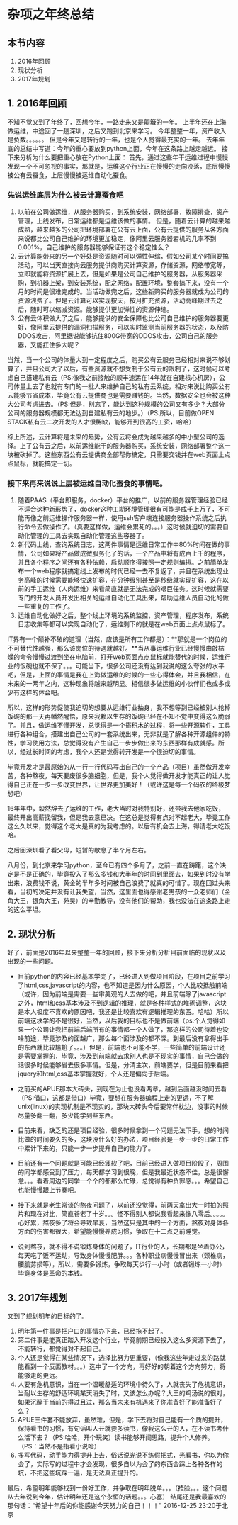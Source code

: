 # 杂项之年终总结
## 本节内容
1. 2016年回顾
2. 现状分析
3. 2017年规划

## 1. 2016年回顾
不知不觉又到了年终了，回想今年，一路走来又是颠簸的一年。
上半年还在上海做运维，中途回了一趟深圳，之后又跑到北京来学习。
今年整整一年，资产收入是负数。。。。。。
但是今年又是转行的一年，也是个人觉得最充实的一年。
去年年底的总结中写道：今年的重心要放到python上面，今年在这条路上越走越远。
接下来分析为什么要把重心放在Python上面：
首先，通过这些年干运维过程中慢慢发现一个不可忽视的事实，那就是，运维这个行业正在慢慢的走向没落，底层慢慢被公有云蚕食，上层慢慢被运维自动化蚕食。
### 先说运维底层为什么被云计算蚕食吧
1. 以前在公司做运维，从服务器购买，到系统安装，网络部署，故障排查，资产管理，上线发布，日常运维都是运维该做的事情。
但是，随着云计算的越来越成熟，越来越多的公司把环境部署在公有云上面，公有云提供的服务从各方面来说都比公司自己维护的环境更加稳定，像阿里云服务器宕机的几率不到0.001%，自己维护的服务器能够保证有这个稳定性么？
2. 云计算能带来的另一个好处是资源随时可以弹性伸缩，假如公司某个时间要搞活动，可以当天直接向云服务提供商购买计算资源，存储资源，网络带宽等，立即就能将资源扩展上去，但是如果是公司自己维护的服务器，从服务器采购，到机器上架，到安装系统，配之网络，配置环境，整套搞下来，没有一个月的时间是很难完成的。当活动做完之后，这些新购买的服务器就成为公司的资源浪费了。但是云计算可以实现按天，按月扩充资源，活动高峰期过去之后，随时可以缩减资源。能够提供更加弹性的资源伸缩。
3. 公有云体积做大了之后，能够提供的安全保障也比公司自己维护的服务器要更好，像阿里云提供的漏洞扫描服务，可以实时监测当前服务器的状态，以及防DDOS攻击，阿里据说能够抗住800G带宽的DDOS攻击，公司自己的服务器，又能扛住多大呢？

当然，当一个公司的体量大到一定程度之后，购买公有云服务已经相对来说不够划算了，并且公司大了以后，有些资源就不想受制于公有云的限制了，这时候可以考虑自己搭建私有云（PS:像我之前接触的顺丰速运在14年就在自建核心机房），公司体量上去了也就有专门的一批人来维护自己的私有云系统，相对来说比购买公有云能够节省成本，毕竟公有云提供商也是需要赚钱的。当然，数据安全也会被这种大公司考虑进去。（PS:但是，别忘了，能达到这种规模的公司又有多少？大部分公司的服务器规模都无法达到自建私有云的地步。）（PS:所以，目前做OPEN STACK私有云二次开发的人才很稀缺，能够开到很高的工资，哈哈）

综上所述，云计算将是未来的趋势，公有云将会成为越来越多的中小型公司的选择。上了公有云之后，以前运维能干的服务器购买，系统安装，网络部署整个这一块被砍掉了。这些东西公有云提供商全部帮你搞定，只需要交钱并在web页面上点点鼠标，就能搞定一切。

### 接下来再来说说上层被运维自动化蚕食的事情吧。
1. 随着PAAS（平台即服务，docker）平台的推广，以前的服务器管理经验已经不适合这种新形势了，docker这种工期环境管理很有可能是成千上万了，不可能再像之前运维操作服务器一样，使用ssh客户端连接服务器操作系统之后执行命令去做操作了。（真要这样做，运维会累死的。。。）这时候就迫切的需要自动化管理的工具去实现自动化管理这些容器了。
2. 新代码上线，查询系统日志，这两件事情是运维日常工作中80%时间在做的事情，公司如果将产品做成微服务化了的话，一个产品中将有成百上千的程序，并且各个程序之间还有各种依赖，启动顺序得按照一定规则编排。之前简单发布一个web程序就搞定线上发布的时代已经一去不复返了，并且在系统出现业务高峰的时候需要能够快速扩容，在分钟级别甚至是秒级就实现扩容，这在以前的手工运维（人肉运维）来看简直就是无法完成的艰巨任务。这时候就需要专门的开发人员开发出相关的运维自动化工具出来，帮助运维人员自动化的做一些重复的工作了。
3. 运维自动化做好之后，整个线上环境的系统监控，资产管理，程序发布，系统日志收集等都可以实现自动化了，运维剩下的就是在web页面上点点鼠标了。

IT界有一个颠补不破的道理（当然，应该是所有工作都是）：**那就是一个岗位的不可替代性越强，那么该岗位的待遇就越好。**当从事运维行业已经慢慢由敲枯燥的命令慢慢过渡到坐在电脑前，打开web页面点点鼠标就能替代的时候，运维行业的饭碗也就不保了。。。可能当下，很多公司还没有达到我说的这么夸张的水平吧，但是，上面的事情是我在上海做运维的时候的一些心得体会，并且我相信，在未来的一两年之内，这种现象将越来越明显。相信很多做运维的小伙伴们也或多或少有这样的体会吧。

所以，这样的形势促使我迫切的想要从运维行业抽身，我不想等到已经被别人抢掉饭碗的那一天再幡然醒悟，原来我赖以生存的饭碗已经在不知不觉中变得这么脆弱了。并且，做运维不懂开发，总觉得是一个搭积木的过程，将一些开源软件，工具进行各种组合，搭建出自己公司的一套系统出来，无非就是了解各种开源组件的特性，学习使用方法，总觉得没有产生自己一步步做出来的东西那样有成就感。所以，经过长时间的考虑，我个人还是觉得转开发是一个很迫切的事情。

毕竟开发才是最原始的从一行一行代码写出自己的一个产品（项目）虽然做开发幸苦，各种熬夜，每天要废很多脑细胞，但是，我个人觉得做开发才能真正的让人觉得自己正在一步一步改变世界，让世界更加美好！（或许这是每一个码农的终极梦想吧）

16年年中，毅然辞去了运维的工作，老大当时对我特别好，还带我去他家吃饭，最终开出高薪挽留我，但是我去意已决。在这总是觉得有点对不起老大，毕竟工作这么久以来，觉得这个老大是真的为我考虑的。以后有机会去上海，得请老大吃饭哈。

之后回深圳看了看父母，短暂的歇息了半个月左右。

八月份，到北京来学习python，至今已有四个多月了，之前一直在踌躇，这个决定是不是正确的，毕竟投入了那么多钱和大半年的时间到里面去，如果到时没有学出来，浪费钱不说，黄金的半年多时间被自己浪费了就真的可惜了。现在回过头来看，当初的决定并没有让我失望，当然，这里面也得感谢老男孩的一众老师们（金角大王，银角大王，苑昊）的辛勤教导，没有他们的帮助，我也没法在这条路上走的这么平坦。

## 2. 现状分析
好了，前面是2016年以来整整一年的回顾，接下来分析分析目前面临的现状以及出现的一些问题。

- 目前python的内容已经基本学完了，已经进入到做项目阶段，在项目之前学习了html,css,javascript的内容，也不知道是因为什么原因，个人比较抵触前端（或许，因为前端是需要一些审美观的人去做的吧，并且前端除了javascript之外，html和css基本涉及不到逻辑的推理，就是各种样式的堆砌调整，这块是本人极度不喜欢的原因吧，我还是比较喜欢有逻辑推理的东西。哈哈）所以前端这块学的不是很好，当然，以后我的目标也不是做前端（ps:个人觉得如果一个公司让我把前端后端所有的事情都一个人做了，那这样的公司待着也没啥前途，毕竟涉及的面越广，那么每个面涉及的都不深。到最后没有拿得出手的东西就比较尴尬了。。。）但是，前端也不可能不学，一些简单的前端设计还是需要掌握的，毕竟，涉及到前端就去求别人也是不现实的事情，自己会做的话很多时候能够省去很多事情。但是，分清主次，前端要学，但是目前来看把jquery和html,css基本掌握就好，个人还是偏向于后端。

- 之前买的APUE那本大砖头，到现在为止也没看两章，越到后面越没时间去看（PS:借口，这都是借口）毕竟，要想在服务器编程上走的更远，不了解unix(linux)的实现机制是不现实的，那块大砖头今后要常伴枕边，没事的时候尽量多翻一翻，多少能学到些东西。

- 目前来看，缺乏的还是项目经验，很多时候拿到一个问题无法下手，想的时间比做的时间要久的多，这块没什么好的办法，项目经验是一步一步的日常工作中累计下来的，只能一步一步提升自己的能力了。

- 目前还有一个问题就是可能已经疲软了吧，目前已经进入做项目阶段了，周围的同学都感受到了压力，每天都学习到很晚，但是我最近状态不佳，总是很懈怠。。。看着周边的同学一个个的都那么忙碌，总觉得有种负罪感。。。希望自己也能慢慢跟上节奏吧。

- 接下来就是老生常谈的熬夜问题了，以前还没觉得，前两天拿出大一时拍的照片和现在对比，简直苍老了十岁。。。怪不得别人都说我看起来像八零后。。。。。心好累，熬夜多了将会导致早衰，当然这只是其中的一个方面，熬夜对身体各方面的伤害都很大，希望能慢慢养成习惯，争取在十二点之前睡觉。

- 说到熬夜，就不得不说锻炼身体的问题了，IT行业的人，长期都是坐着办公，每天吃了饭不运动，导致身体慢慢肥胖。。。各种职业病慢慢冒出来（颈椎病，腰肌劳损等），所以，需要多锻炼，争取每天步行一小时（或者锻炼一小时）毕竟身体是革命的本钱。


## 3. 2017年规划
又到了规划明年的目标的了。
1. 明年第一件事是把户口的事情办下来，已经拖不起了。
2. 第二件事是能真正踏入开发这个行业，毕竟前期已经投入这么多资源下去了，不能转行，都觉得对不起自己。
3. 个人还是觉得在某些情况下，选择比努力更重要，（像我这些年走过来的路就能看到一个反面教材。。。）选中了一个方向，再好好的朝着这个方向努力，将能够走的更远。
4. 人要有危机意识，当在一个温暖舒适的环境中待久了，人就丧失了危机意识，当耐以生存的舒适环境某天消失了时，又该怎么办呢？大王的鸡汤说的很对，如果沉醉于当前的得过且过，那么当未来有机遇来了你准备好了能准备好了么？
5. APUE三件套不能放弃，虽然难，但是，学下去将对自己能有一个质的提升，保持看书的习惯，有句话叫人丑就要多读书，像我这么丑的人，在不读书考什么活下去？（PS:哈哈，开个玩笑）读书能够开阔思路，提升个人修养。（PS：当然不是指看小说哈）
6. 多写代码，动手能力得提升上去，俗话说光说不练假把式，光看书，你以为你会了，实际写的过程中才会发现，很多自以为会了的东西会踩上各种各样的坑，不把这些坑踩一遍，是无法真正提升的。

最后，希望明年能够找到一份好工作，并争取在明年脱单。。。（捂脸。。。这个问题从去年说到今年，估计明年还是这个永恒的话题。。。心塞）
结尾还是我最喜欢的那句话：“希望十年后的你能感谢今天努力的自己！！！”
2016-12-25 23:20于北京
